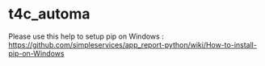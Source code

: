 t4c_automa
==========

Please use this help to setup pip on Windows :
https://github.com/simpleservices/app_report-python/wiki/How-to-install-pip-on-Windows
